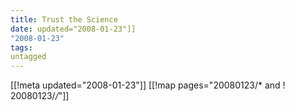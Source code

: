 ```yaml
---
title: Trust the Science
date: updated="2008-01-23"]]
"2008-01-23"
tags:
untagged
---
```

[[!meta updated="2008-01-23"]]
[[!map pages="20080123/* and ! 20080123/*/*"]]
